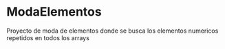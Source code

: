 # ModaElementos
Proyecto de moda de elementos donde se busca los elementos numericos repetidos en todos los arrays
